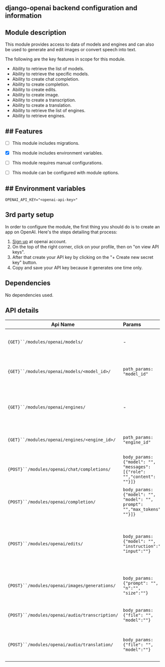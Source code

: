 ##  django-openai backend configuration and information

## Module description

This module provides access to data of models and engines and can also be used to generate and edit images or convert speech into text.

The following are the key features in scope for this module.
- Ability to retrieve the list of models.
- Ability to retrieve the specific models.
- Ability to create chat completion.
- Ability to create completion.
- Ability to create edits.
- Ability to create image.
- Ability to create a transcription.
- Ability to create a translation.
- Ability to retrieve the list of engines.
- Ability to retrieve engines.

## ## Features

- [ ] This module includes migrations.
- [x] This module includes environment variables.
- [ ] This module requires manual configurations.
- [ ] This module can be configured with module options.


## ## Environment variables
```dotenv
OPENAI_API_KEY="<openai-api-key>"
```

## 3rd party setup
In order to configure the module, the first thing you should do is to create an app on OpenAI. Here's the steps detailing that process:
1. [Sign up](https://openai.com/) at openai account.
2. On the top of the right corner, click on your profile, then on "on view API keys".
3. After that create your API key by clicking on the "+ Create new secret key" button.
4. Copy and save your API key because it generates one time only.

## Dependencies
No dependencies used.

## API details

| Api Name                                       | Params                                                                    | Description                                                                   |
|------------------------------------------------|:--------------------------------------------------------------------------|-------------------------------------------------------------------------------|
| `{GET}``/modules/openai/models/`               | -                                                                         | This will return an list of models.`.                                         |
| `{GET}``/modules/openai/models/<model_id>/`    | `path_params: "model_id"`                                                 | This will return the specific model details.                                  |                                                                                                                                      |
| `{GET}``/modules/openai/engines/`              | -                                                                         | This will return an engines list containing all its objects.                  |
| `{GET}``/modules/openai/engines/<engine_id>/`  | `path_params: "engine_id"`                                                | This will return an engine detail.                                            |
| `{POST}``/modules/openai/chat/completions/`    | `body_params: {"model": "", "messages": [{"role": "","content": ""}]}`    | This will return an created chat response.                                    |
| `{POST}``/modules/openai/completion/`          | `body_params: {"model": "", "model": "", prompt": "","max_tokens": ""}]}` | This will return an created completion response.                              |
| `{POST}``/modules/openai/edits/`               | `body_params: {"model": "", "instruction":"", "input":""}`                | This api will create edit for the provided input, instruction, and parameter. |
| `{POST}``/modules/openai/images/generations/`  | `body_params: {"prompt": "", "n":"", "size":""}`                          | This api is used to return as your input image url.                           |
| `{POST}``/modules/openai/audio/transcription/` | `body_params: {"file": "", "model":""}`                                   | This will return an transcript text.                                          |
| `{POST}``/modules/openai/audio/translation/`   | `body_params: {"file": "", "model":""}`                                   | This will return an translated text of your input.                            |
